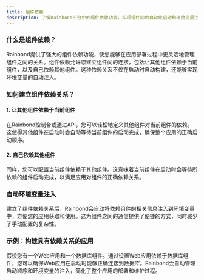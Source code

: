 ```yaml
---
title: 组件依赖
description: 了解Rainbond平台中的组件依赖功能，实现组件间的自动化启动和环境变量注入。
---
```


### 什么是组件依赖？

Rainbond提供了强大的组件依赖功能，使您能够在应用部署过程中更灵活地管理组件之间的关系。组件依赖允许您建立组件间的连接，包括让其他组件依赖于当前组件，以及自己依赖其他组件。这种依赖关系不仅在启动时自动构建，还能够实现环境变量的自动注入。

### 如何建立组件依赖关系？

#### 1. 让其他组件依赖于当前组件

在Rainbond控制台或通过API，您可以轻松地定义其他组件对当前组件的依赖。这使得其他组件在启动时会自动等待当前组件的启动完成，确保整个应用的正确启动顺序。

#### 2. 自己依赖其他组件

同样，您可以配置当前组件依赖于其他组件。这意味着当前组件在启动时会等待所依赖的组件启动完成，以满足应用对组件的正确依赖关系。

### 自动环境变量注入

建立了组件依赖关系后，Rainbond会自动将依赖组件的相关信息注入到环境变量中，方便您的应用获取和使用。这为组件之间的通信提供了便捷的方式，同时减少了手动配置的复杂性。

### 示例：构建具有依赖关系的应用

假设您有一个Web应用和一个数据库组件。通过设置Web应用依赖于数据库组件，您可以确保Web应用在启动时能够正确连接到数据库。Rainbond会自动管理启动顺序和环境变量的注入，简化了整个应用的部署和维护过程。
